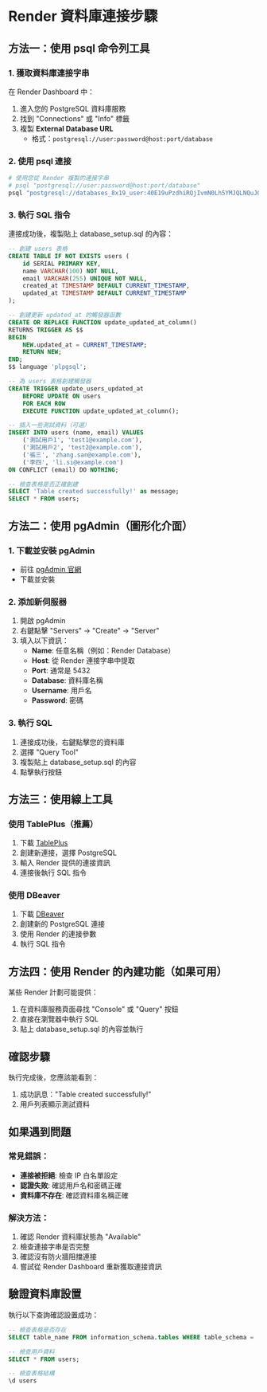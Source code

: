 # Render 資料庫連接步驟

## 方法一：使用 psql 命令列工具

### 1. 獲取資料庫連接字串
在 Render Dashboard 中：
1. 進入您的 PostgreSQL 資料庫服務
2. 找到 "Connections" 或 "Info" 標籤
3. 複製 **External Database URL**
   - 格式：`postgresql://user:password@host:port/database`

### 2. 使用 psql 連接
```bash
# 使用您從 Render 複製的連接字串
# psql "postgresql://user:password@host:port/database"
psql "postgresql://databases_8x19_user:40E19uPzdhiRQjIvmN0Lh5YMJQLNQuJG@dpg-d2t8s615pdvs739am8f0-a.oregon-postgres.render.com/databases_8x19"
```

### 3. 執行 SQL 指令
連接成功後，複製貼上 database_setup.sql 的內容：

```sql
-- 創建 users 表格
CREATE TABLE IF NOT EXISTS users (
    id SERIAL PRIMARY KEY,
    name VARCHAR(100) NOT NULL,
    email VARCHAR(255) UNIQUE NOT NULL,
    created_at TIMESTAMP DEFAULT CURRENT_TIMESTAMP,
    updated_at TIMESTAMP DEFAULT CURRENT_TIMESTAMP
);

-- 創建更新 updated_at 的觸發器函數
CREATE OR REPLACE FUNCTION update_updated_at_column()
RETURNS TRIGGER AS $$
BEGIN
    NEW.updated_at = CURRENT_TIMESTAMP;
    RETURN NEW;
END;
$$ language 'plpgsql';

-- 為 users 表格創建觸發器
CREATE TRIGGER update_users_updated_at 
    BEFORE UPDATE ON users 
    FOR EACH ROW 
    EXECUTE FUNCTION update_updated_at_column();

-- 插入一些測試資料（可選）
INSERT INTO users (name, email) VALUES 
    ('測試用戶1', 'test1@example.com'),
    ('測試用戶2', 'test2@example.com'),
    ('張三', 'zhang.san@example.com'),
    ('李四', 'li.si@example.com')
ON CONFLICT (email) DO NOTHING;

-- 檢查表格是否正確創建
SELECT 'Table created successfully!' as message;
SELECT * FROM users;
```

## 方法二：使用 pgAdmin（圖形化介面）

### 1. 下載並安裝 pgAdmin
- 前往 [pgAdmin 官網](https://www.pgadmin.org/)
- 下載並安裝

### 2. 添加新伺服器
1. 開啟 pgAdmin
2. 右鍵點擊 "Servers" → "Create" → "Server"
3. 填入以下資訊：
   - **Name**: 任意名稱（例如：Render Database）
   - **Host**: 從 Render 連接字串中提取
   - **Port**: 通常是 5432
   - **Database**: 資料庫名稱
   - **Username**: 用戶名
   - **Password**: 密碼

### 3. 執行 SQL
1. 連接成功後，右鍵點擊您的資料庫
2. 選擇 "Query Tool"
3. 複製貼上 database_setup.sql 的內容
4. 點擊執行按鈕

## 方法三：使用線上工具

### 使用 TablePlus（推薦）
1. 下載 [TablePlus](https://tableplus.com/)
2. 創建新連接，選擇 PostgreSQL
3. 輸入 Render 提供的連接資訊
4. 連接後執行 SQL 指令

### 使用 DBeaver
1. 下載 [DBeaver](https://dbeaver.io/)
2. 創建新的 PostgreSQL 連接
3. 使用 Render 的連接參數
4. 執行 SQL 指令

## 方法四：使用 Render 的內建功能（如果可用）

某些 Render 計劃可能提供：
1. 在資料庫服務頁面尋找 "Console" 或 "Query" 按鈕
2. 直接在瀏覽器中執行 SQL
3. 貼上 database_setup.sql 的內容並執行

## 確認步驟

執行完成後，您應該能看到：
1. 成功訊息："Table created successfully!"
2. 用戶列表顯示測試資料

## 如果遇到問題

### 常見錯誤：
- **連接被拒絕**: 檢查 IP 白名單設定
- **認證失敗**: 確認用戶名和密碼正確
- **資料庫不存在**: 確認資料庫名稱正確

### 解決方法：
1. 確認 Render 資料庫狀態為 "Available"
2. 檢查連接字串是否完整
3. 確認沒有防火牆阻擋連接
4. 嘗試從 Render Dashboard 重新獲取連接資訊

## 驗證資料庫設置

執行以下查詢確認設置成功：
```sql
-- 檢查表格是否存在
SELECT table_name FROM information_schema.tables WHERE table_schema = 'public';

-- 檢查用戶資料
SELECT * FROM users;

-- 檢查表格結構
\d users
```
